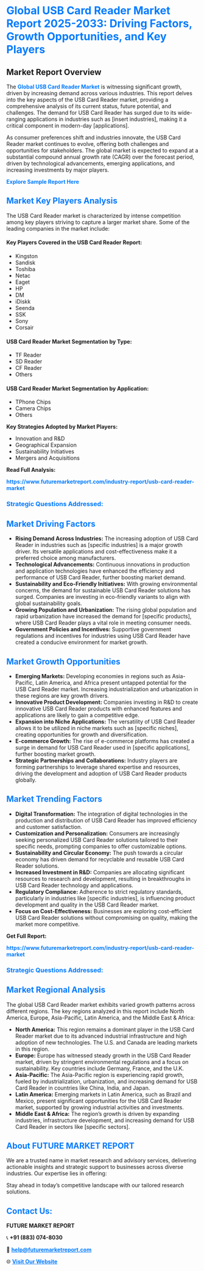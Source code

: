 <h1 style="color: #007BFF;">Global USB Card Reader Market Report 2025-2033: Driving Factors, Growth Opportunities, and Key Players</h1>

<section id="overview">
<h2>Market Report Overview</h2>
<p>The <a href="https://www.futuremarketreport.com/industry-report/usb-card-reader-market" style="color: #007BFF; text-decoration: none;"><strong>Global USB Card Reader Market</strong></a> is witnessing significant growth, driven by increasing demand across various industries. This report delves into the key aspects of the USB Card Reader market, providing a comprehensive analysis of its current status, future potential, and challenges. The demand for USB Card Reader has surged due to its wide-ranging applications in industries such as [insert industries], making it a critical component in modern-day [applications].</p>
<p>As consumer preferences shift and industries innovate, the USB Card Reader market continues to evolve, offering both challenges and opportunities for stakeholders. The global market is expected to expand at a substantial compound annual growth rate (CAGR) over the forecast period, driven by technological advancements, emerging applications, and increasing investments by major players.</p>
</section>

<section id="overview">
<p><a href="https://www.futuremarketreport.com/request-sample/reportId=105253" style="color: #007BFF; text-decoration: none;"><strong>Explore Sample Report Here</strong></a></p>
</section>

<section id="key-players">
<h2 style="color: #007BFF;">Market Key Players Analysis</h2>
<p>The USB Card Reader market is characterized by intense competition among key players striving to capture a larger market share. Some of the leading companies in the market include:</p>
<h4>Key Players Covered in the USB Card Reader Report:</h4>
<ul><li>Kingston</li><li>Sandisk</li><li>Toshiba</li><li>Netac</li><li>Eaget</li><li>HP</li><li>DM</li><li>iDiskk</li><li>Seenda</li><li>SSK</li><li>Sony</li><li>Corsair</li></ul>
<h4>USB Card Reader Market Segmentation by Type:</h4>
<ul><li>TF Reader</li><li>SD Reader</li><li>CF Reader</li><li>Others</li></ul>

<h4>USB Card Reader Market Segmentation by Application:</h4>
<ul><li>TPhone Chips</li><li>Camera Chips</li><li>Others</li></ul>
<p><strong>Key Strategies Adopted by Market Players:</strong></p>
<ul>
<li>Innovation and R&D</li>
<li>Geographical Expansion</li>
<li>Sustainability Initiatives</li>
<li>Mergers and Acquisitions</li>
</ul>
</section>

<section>
<p><strong>Read Full Analysis: </strong></p><a href="https://www.futuremarketreport.com/industry-report/usb-card-reader-market" style="color: #007BFF; text-decoration: none;"><strong>https://www.futuremarketreport.com/industry-report/usb-card-reader-market</strong></a>
<h3 style="color: #007BFF;">Strategic Questions Addressed:</h3>
</section>

<section id="driving-factors">
<h2 style="color: #007BFF;">Market Driving Factors</h2>
<ul>
<li><strong>Rising Demand Across Industries:</strong> The increasing adoption of USB Card Reader in industries such as [specific industries] is a major growth driver. Its versatile applications and cost-effectiveness make it a preferred choice among manufacturers.</li>
<li><strong>Technological Advancements:</strong> Continuous innovations in production and application technologies have enhanced the efficiency and performance of USB Card Reader, further boosting market demand.</li>
<li><strong>Sustainability and Eco-Friendly Initiatives:</strong> With growing environmental concerns, the demand for sustainable USB Card Reader solutions has surged. Companies are investing in eco-friendly variants to align with global sustainability goals.</li>
<li><strong>Growing Population and Urbanization:</strong> The rising global population and rapid urbanization have increased the demand for [specific products], where USB Card Reader plays a vital role in meeting consumer needs.</li>
<li><strong>Government Policies and Incentives:</strong> Supportive government regulations and incentives for industries using USB Card Reader have created a conducive environment for market growth.</li>
</ul>
</section>

<section id="growth-opportunities">
<h2 style="color: #007BFF;">Market Growth Opportunities</h2>
<ul>
<li><strong>Emerging Markets:</strong> Developing economies in regions such as Asia-Pacific, Latin America, and Africa present untapped potential for the USB Card Reader market. Increasing industrialization and urbanization in these regions are key growth drivers.</li>
<li><strong>Innovative Product Development:</strong> Companies investing in R&D to create innovative USB Card Reader products with enhanced features and applications are likely to gain a competitive edge.</li>
<li><strong>Expansion into Niche Applications:</strong> The versatility of USB Card Reader allows it to be utilized in niche markets such as [specific niches], creating opportunities for growth and diversification.</li>
<li><strong>E-commerce Growth:</strong> The rise of e-commerce platforms has created a surge in demand for USB Card Reader used in [specific applications], further boosting market growth.</li>
<li><strong>Strategic Partnerships and Collaborations:</strong> Industry players are forming partnerships to leverage shared expertise and resources, driving the development and adoption of USB Card Reader products globally.</li>
</ul>
</section>

<section id="trending-factors">
<h2 style="color: #007BFF;">Market Trending Factors</h2>
<ul>
<li><strong>Digital Transformation:</strong> The integration of digital technologies in the production and distribution of USB Card Reader has improved efficiency and customer satisfaction.</li>
<li><strong>Customization and Personalization:</strong> Consumers are increasingly seeking personalized USB Card Reader solutions tailored to their specific needs, prompting companies to offer customizable options.</li>
<li><strong>Sustainability and Circular Economy:</strong> The push towards a circular economy has driven demand for recyclable and reusable USB Card Reader solutions.</li>
<li><strong>Increased Investment in R&D:</strong> Companies are allocating significant resources to research and development, resulting in breakthroughs in USB Card Reader technology and applications.</li>
<li><strong>Regulatory Compliance:</strong> Adherence to strict regulatory standards, particularly in industries like [specific industries], is influencing product development and quality in the USB Card Reader market.</li>
<li><strong>Focus on Cost-Effectiveness:</strong> Businesses are exploring cost-efficient USB Card Reader solutions without compromising on quality, making the market more competitive.</li>
</ul>
</section>

<section>
<p><strong>Get Full Report: </strong></p><a href="https://www.futuremarketreport.com/industry-report/usb-card-reader-market" style="color: #007BFF; text-decoration: none;"><strong>https://www.futuremarketreport.com/industry-report/usb-card-reader-market</strong></a>
<h3 style="color: #007BFF;">Strategic Questions Addressed:</h3>
</section>


<section id="regional-analysis">
<h2 style="color: #007BFF;">Market Regional Analysis</h2>
<p>The global USB Card Reader market exhibits varied growth patterns across different regions. The key regions analyzed in this report include North America, Europe, Asia-Pacific, Latin America, and the Middle East & Africa:</p>
<ul>
<li><strong>North America:</strong> This region remains a dominant player in the USB Card Reader market due to its advanced industrial infrastructure and high adoption of new technologies. The U.S. and Canada are leading markets in this region.</li>
<li><strong>Europe:</strong> Europe has witnessed steady growth in the USB Card Reader market, driven by stringent environmental regulations and a focus on sustainability. Key countries include Germany, France, and the U.K.</li>
<li><strong>Asia-Pacific:</strong> The Asia-Pacific region is experiencing rapid growth, fueled by industrialization, urbanization, and increasing demand for USB Card Reader in countries like China, India, and Japan.</li>
<li><strong>Latin America:</strong> Emerging markets in Latin America, such as Brazil and Mexico, present significant opportunities for the USB Card Reader market, supported by growing industrial activities and investments.</li>
<li><strong>Middle East & Africa:</strong> The region’s growth is driven by expanding industries, infrastructure development, and increasing demand for USB Card Reader in sectors like [specific sectors].</li>
</ul>
</section>

<footer>
<h2 style="color: #007BFF;">About FUTURE MARKET REPORT</h2>
<p>We are a trusted name in market research and advisory services, delivering actionable insights and strategic support to businesses across diverse industries. Our expertise lies in offering:</p>

<p>Stay ahead in today’s competitive landscape with our tailored research solutions.</p>

<h2 style="color: #007BFF;">Contact Us:</h2>
<p><strong>FUTURE MARKET REPORT</strong></p>
<p>📞 <strong>+91 (883) 074-8030</strong></p>
<p>📧 <strong><a href="mailto:help@futuremarketreport.com" style="color: #007BFF;">help@futuremarketreport.com</a></strong></p>
<p>🌐 <strong><a href="https://www.futuremarketreport.com/" style="color: #007BFF;">Visit Our Website</a></strong></p>
</footer>